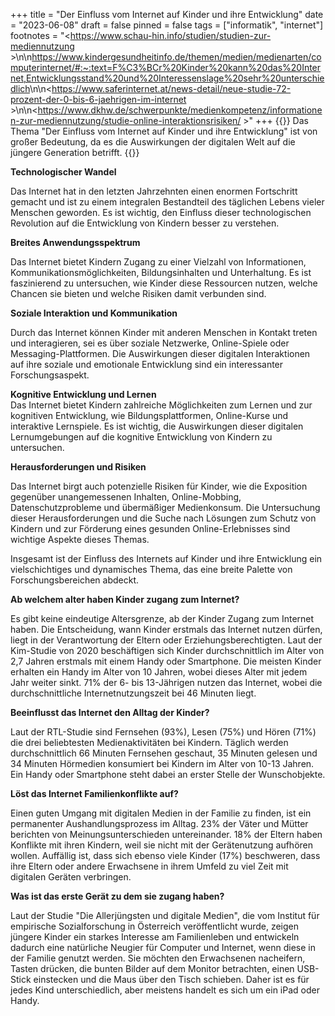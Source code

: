 +++
title = "Der Einfluss vom Internet auf Kinder und ihre Entwicklung"
date = "2023-06-08"
draft = false
pinned = false
tags = ["informatik", "internet"]
footnotes = "<https://www.schau-hin.info/studien/studien-zur-mediennutzung >\n\n<https://www.kindergesundheitinfo.de/themen/medien/medienarten/computerinternet/#:~:text=F%C3%BCr%20Kinder%20kann%20das%20Internet,Entwicklungsstand%20und%20Interessenslage%20sehr%20unterschiedlich>\n\n<https://www.saferinternet.at/news-detail/neue-studie-72-prozent-der-0-bis-6-jaehrigen-im-internet >\n\n<https://www.dkhw.de/schwerpunkte/medienkompetenz/informationen-zur-mediennutzung/studie-online-interaktionsrisiken/ >"
+++
{{<box>}} Das Thema "Der Einfluss vom Internet auf Kinder und ihre Entwicklung" ist von großer Bedeutung, da es die Auswirkungen der digitalen Welt auf die jüngere Generation betrifft. {{</box>}}

**Technologischer Wandel**

Das Internet hat in den letzten Jahrzehnten einen enormen Fortschritt gemacht und ist zu einem integralen Bestandteil des täglichen Lebens vieler Menschen geworden. Es ist wichtig, den Einfluss dieser technologischen Revolution auf die Entwicklung von Kindern besser zu verstehen.

**Breites Anwendungsspektrum**

Das Internet bietet Kindern Zugang zu einer Vielzahl von Informationen, Kommunikationsmöglichkeiten, Bildungsinhalten und Unterhaltung. Es ist faszinierend zu untersuchen, wie Kinder diese Ressourcen nutzen, welche Chancen sie bieten und welche Risiken damit verbunden sind. 

**Soziale Interaktion und Kommunikation**

Durch das Internet können Kinder mit anderen Menschen in Kontakt treten und interagieren, sei es über soziale Netzwerke, Online-Spiele oder Messaging-Plattformen. Die Auswirkungen dieser digitalen Interaktionen auf ihre soziale und emotionale Entwicklung sind ein interessanter Forschungsaspekt.

**Kognitive Entwicklung und Lernen**\
Das Internet bietet Kindern zahlreiche Möglichkeiten zum Lernen und zur kognitiven Entwicklung, wie Bildungsplattformen, Online-Kurse und interaktive Lernspiele. Es ist wichtig, die Auswirkungen dieser digitalen Lernumgebungen auf die kognitive Entwicklung von Kindern zu untersuchen.

**Herausforderungen und Risiken**

Das Internet birgt auch potenzielle Risiken für Kinder, wie die Exposition gegenüber unangemessenen Inhalten, Online-Mobbing, Datenschutzprobleme und übermäßiger Medienkonsum. Die Untersuchung dieser Herausforderungen und die Suche nach Lösungen zum Schutz von Kindern und zur Förderung eines gesunden Online-Erlebnisses sind wichtige Aspekte dieses Themas.

Insgesamt ist der Einfluss des Internets auf Kinder und ihre Entwicklung ein vielschichtiges und dynamisches Thema, das eine breite Palette von Forschungsbereichen abdeckt.

**Ab welchem alter haben Kinder zugang zum Internet?**

Es gibt keine eindeutige Altersgrenze, ab der Kinder Zugang zum Internet haben. Die Entscheidung, wann Kinder erstmals das Internet nutzen dürfen, liegt in der Verantwortung der Eltern oder Erziehungsberechtigten. Laut der Kim-Studie von 2020 beschäftigen sich Kinder durchschnittlich im Alter von 2,7 Jahren erstmals mit einem Handy oder Smartphone. Die meisten Kinder erhalten ein Handy im Alter von 10 Jahren, wobei dieses Alter mit jedem Jahr weiter sinkt. 71% der 6- bis 13-Jährigen nutzen das Internet, wobei die durchschnittliche Internetnutzungszeit bei 46 Minuten liegt.

**Beeinflusst das Internet den Alltag der Kinder?**

Laut der RTL-Studie sind Fernsehen (93%), Lesen (75%) und Hören (71%) die drei beliebtesten Medienaktivitäten bei Kindern. Täglich werden durchschnittlich 66 Minuten Fernsehen geschaut, 35 Minuten gelesen und 34 Minuten Hörmedien konsumiert bei Kindern im Alter von 10-13 Jahren. Ein Handy oder Smartphone steht dabei an erster Stelle der Wunschobjekte.

**Löst das Internet Familienkonflikte auf?**

Einen guten Umgang mit digitalen Medien in der Familie zu finden, ist ein permanenter Aushandlungsprozess im Alltag. 23% der Väter und Mütter berichten von Meinungsunterschieden untereinander. 18% der Eltern haben Konflikte mit ihren Kindern, weil sie nicht mit der Gerätenutzung aufhören wollen. Auffällig ist, dass sich ebenso viele Kinder (17%) beschweren, dass ihre Eltern oder andere Erwachsene in ihrem Umfeld zu viel Zeit mit digitalen Geräten verbringen.

**Was ist das erste Gerät zu dem sie zugang haben?**

Laut der Studie "Die Allerjüngsten und digitale Medien", die vom Institut für empirische Sozialforschung in Österreich veröffentlicht wurde, zeigen jüngere Kinder ein starkes Interesse am Familienleben und entwickeln dadurch eine natürliche Neugier für Computer und Internet, wenn diese in der Familie genutzt werden. Sie möchten den Erwachsenen nacheifern, Tasten drücken, die bunten Bilder auf dem Monitor betrachten, einen USB-Stick einstecken und die Maus über den Tisch schieben. Daher ist es für jedes Kind unterschiedlich, aber meistens handelt es sich um ein iPad oder Handy.